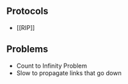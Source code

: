 ## Protocols
- [[RIP]]

## Problems
- Count to Infinity Problem
- Slow to propagate links that go down